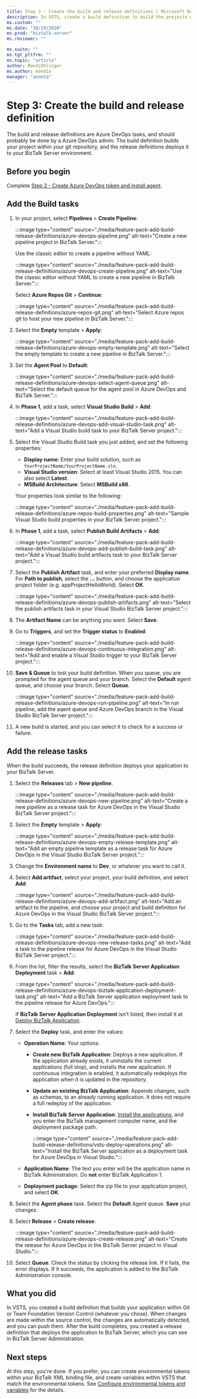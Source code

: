 ```yaml
---
title: Step 3 - Create the build and release definitions | Microsoft Docs
description: In VSTS, create a build definition to build the projects within your git or TFS repository, then create a release definition to deploy the BizTalk Server application
ms.custom: ""
ms.date: "10/19/2020"
ms.prod: "biztalk-server"
ms.reviewer: ""

ms.suite: ""
ms.tgt_pltfrm: ""
ms.topic: "article"
author: MandiOhlinger
ms.author: mandia
manager: "anneta"
---
```


# Step 3: Create the build and release definition

The build and release definitions are Azure DevOps tasks, and should probably be done by a Azure DevOps admin. The build definition builds your project within your git repository, and the release definitions deploys it to your BizTalk Server environment. 

## Before you begin

Complete [Step 2 - Create Azure DevOps token and install agent](feature-pack-create-vsts-token.md).

## Add the Build tasks

1. In your project, select **Pipelines** > **Create Pipeline**:

    :::image type="content" source="./media/feature-pack-add-build-release-definitions/azure-devops-pipeline.png" alt-text="Create a new pipeline project in BizTalk Server.":::

    Use the classic editor to create a pipeline without YAML:

    :::image type="content" source="./media/feature-pack-add-build-release-definitions/azure-devops-create-pipeline.png" alt-text="Use the classic editor without YAML to create a new pipeline in BizTalk Server.":::

    Select **Azure Repos Git** > **Continue**:

    :::image type="content" source="./media/feature-pack-add-build-release-definitions/azure-repos-git.png" alt-text="Select Azure repos git to host your new pipeline in BizTalk Server.":::

2. Select the **Empty** template > **Apply**:  

    :::image type="content" source="./media/feature-pack-add-build-release-definitions/azure-devops-empty-template.png" alt-text="Select the empty template to create a new pipeline in BizTalk Server.":::

3. Set the **Agent Pool** to **Default**: 

    :::image type="content" source="./media/feature-pack-add-build-release-definitions/azure-devops-select-agent-queue.png" alt-text="Select the default queue for the agent pool in Azure DevOps and BizTalk Server.":::

4. In **Phase 1**, add a task, select **Visual Studio Build** > **Add**:

    :::image type="content" source="./media/feature-pack-add-build-release-definitions/azure-devops-add-visual-studio-task.png" alt-text="Add a Visual Studio build task to your BizTalk Server project.":::

5. Select the Visual Studio Build task you just added, and set the following properties:

    - **Display name**: Enter your build solution, such as `YourProjectName/YourProjectName.sln`.
    - **Visual Studio version**: Select at least Visual Studio 2015. You can also select **Latest**.
    - **MSBuild Architecture**: Select **MSBuild x86**.

    Your properties look similar to the following:

    :::image type="content" source="./media/feature-pack-add-build-release-definitions/azure-repos-build-properties.png" alt-text="Sample Visual Studio build properties in your BizTalk Server project.":::

6. In **Phase 1**, add a task, select **Publish Build Artifacts** > **Add**:

    :::image type="content" source="./media/feature-pack-add-build-release-definitions/azure-devops-add-publish-build-task.png" alt-text="Add a Visual Studio build artifacts task to your BizTalk Server project.":::

7. Select the **Publish Artifact** task, and enter your preferred **Display name**. For **Path to publish**, select the **...**  button, and choose the application project folder (e.g. appProjectHelloWorld). Select **OK**.

    :::image type="content" source="./media/feature-pack-add-build-release-definitions/azure-devops-publish-artifacts.png" alt-text="Select the publish artifacts task in your Visual Studio BizTalk Server project.":::

8. The **Artifact Name** can be anything you want. Select **Save**. 

9. Go to **Triggers**, and set the **Trigger status** to **Enabled**:  

    :::image type="content" source="./media/feature-pack-add-build-release-definitions/azure-devops-continuous-integration.png" alt-text="Add and enable a Visual Studio trigger to your BizTalk Server project.":::

10. **Save & Queue** to test your build definition. When you queue, you are prompted for the agent queue and your branch. Select the **Default** agent queue, and choose your branch. Select **Queue**.  

    :::image type="content" source="./media/feature-pack-add-build-release-definitions/azure-devops-run-pipeline.png" alt-text="In run pipeline, add the aqent queue and Azure DevOps branch in the Visual Studio BizTalk Server project.":::

11. A new build is started, and you can select it to check for a success or failure. 

## Add the release tasks

When the build succeeds, the release definition deploys your application to your BizTalk Server. 

1. Select the **Releases** tab > **New pipeline**. 

    :::image type="content" source="./media/feature-pack-add-build-release-definitions/azure-devops-new-pipeline.png" alt-text="Create a new pipeline as a release task for Azure DevOps in the Visual Studio BizTalk Server project.":::

2. Select the **Empty** template > **Apply**:

    :::image type="content" source="./media/feature-pack-add-build-release-definitions/azure-devops-empty-release-template.png" alt-text="Add an empty pipeline template as a release task for Azure DevOps in the Visual Studio BizTalk Server project.":::

3. Change the **Environment name** to **Dev**, or whatever you want to call it. 

4. Select **Add artifact**, select your project, your build definition, and select **Add**: 

    :::image type="content" source="./media/feature-pack-add-build-release-definitions/azure-devops-add-artifact.png" alt-text="Add an artifact to the pipeline, and choose your project and build definition for Azure DevOps in the Visual Studio BizTalk Server project.":::

5. Go to the **Tasks** tab, add a new task: 

    :::image type="content" source="./media/feature-pack-add-build-release-definitions/azure-devops-new-release-tasks.png" alt-text="Add a task to the pipeline release for Azure DevOps in the Visual Studio BizTalk Server project.":::

6. From the list, filter the results, select the **BizTalk Server Application Deployment** task > **Add**:  

    :::image type="content" source="./media/feature-pack-add-build-release-definitions/azure-devops-biztalk-application-deployment-task.png" alt-text="Add a BizTalk Server application eeployment task to the pipeline release for Azure DevOps.":::

    If **BizTalk Server Application Deployment** isn't listed, then install it at [Deploy BizTalk Application](https://marketplace.visualstudio.com/items?itemName=ms-biztalk.deploy-biztalk-application).

7. Select the **Deploy** task, and enter the values:

    - **Operation Name**: Your options:

      - **Create new BizTalk Application**: Deploys a new application. If the application already exists, it uninstalls the current applications (full stop), and installs the new application. If continuous integration is enabled, it automatically redeploys the application when it is updated in the repository.   
      - **Update an existing BizTalk Application**: Appends changes, such as schemas, to an already running application. It does not require a full redeploy of the application.  
      - **Install BizTalk Server Application**: [Install the applications](../core/how-to-install-a-biztalk-application.md), and you enter the BizTalk management computer name, and the deployment package path.  

        :::image type="content" source="./media/feature-pack-add-build-release-definitions/vsts-deploy-operations.png" alt-text="Install the BizTalk Server application as a deployment task for Azure DevOps in Visual Studio.":::

    - **Application Name**: The text you enter will be the application name in BizTalk Administration. Do **not** enter BizTalk Application 1.

    - **Deployment package**: Select the zip file to your application project, and select **OK**. 

8. Select the **Agent phase** task. Select the **Default** Agent queue. **Save** your changes.

9. Select **Release** > **Create release**:  

    :::image type="content" source="./media/feature-pack-add-build-release-definitions/azure-devops-create-release.png" alt-text="Create the release for Azure DevOps in the BizTalk Server project in Visual Studio.":::

10. Select **Queue**. Check the status by clicking the release link. If it fails, the error displays. If it succeeds, the application is added to the BizTalk Administration console. 

## What you did

In VSTS, you created a build definition that builds your application within Git or Team Foundation Version Control (whatever you chose). When changes are made within the source control, the changes are automatically detected, and you can push them. After the build completes, you created a release definition that deploys the application to BizTalk Server, which you can see in BizTalk Server Administration.

## Next steps

At this step, you're done. If you prefer, you can create environmental tokens within your BizTalk XML binding file, and create variables within VSTS that match the environmental tokens. See [Configure environmental tokens and variables](configure-environmental-tokens-and-variables-for-automatic-deployment.md) for the details. 
